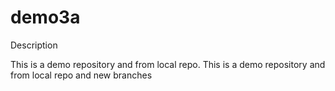 # demo3a
Description 

This is a demo repository and from local repo.
This is a demo repository and from local repo and new branches
